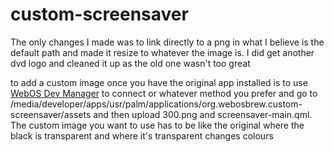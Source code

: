 custom-screensaver
==================

The only changes I made was to link directly to a png in what I believe is the default path and made it resize to whatever the image is. 
I did get another dvd logo and cleaned it up as the old one wasn't too great

to add a custom image once you have the original app installed is to use [WebOS Dev Manager](https://github.com/webosbrew/dev-manager-desktop) to connect or whatever method you prefer and go to /media/developer/apps/usr/palm/applications/org.webosbrew.custom-screensaver/assets and then upload 300.png and screensaver-main.qml. The custom image you want to use has to be like the original where the black is transparent and where it's transparent changes colours
